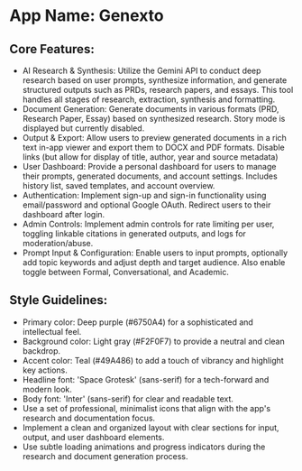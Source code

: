 # **App Name**: Genexto

## Core Features:

- AI Research & Synthesis: Utilize the Gemini API to conduct deep research based on user prompts, synthesize information, and generate structured outputs such as PRDs, research papers, and essays. This tool handles all stages of research, extraction, synthesis and formatting.
- Document Generation: Generate documents in various formats (PRD, Research Paper, Essay) based on synthesized research. Story mode is displayed but currently disabled.
- Output & Export: Allow users to preview generated documents in a rich text in-app viewer and export them to DOCX and PDF formats. Disable links (but allow for display of title, author, year and source metadata)
- User Dashboard: Provide a personal dashboard for users to manage their prompts, generated documents, and account settings. Includes history list, saved templates, and account overview.
- Authentication: Implement sign-up and sign-in functionality using email/password and optional Google OAuth. Redirect users to their dashboard after login.
- Admin Controls: Implement admin controls for rate limiting per user, toggling linkable citations in generated outputs, and logs for moderation/abuse.
- Prompt Input & Configuration: Enable users to input prompts, optionally add topic keywords and adjust depth and target audience. Also enable toggle between Formal, Conversational, and Academic.

## Style Guidelines:

- Primary color: Deep purple (#6750A4) for a sophisticated and intellectual feel.
- Background color: Light gray (#F2F0F7) to provide a neutral and clean backdrop.
- Accent color: Teal (#49A486) to add a touch of vibrancy and highlight key actions.
- Headline font: 'Space Grotesk' (sans-serif) for a tech-forward and modern look.
- Body font: 'Inter' (sans-serif) for clear and readable text.
- Use a set of professional, minimalist icons that align with the app's research and documentation focus.
- Implement a clean and organized layout with clear sections for input, output, and user dashboard elements.
- Use subtle loading animations and progress indicators during the research and document generation process.